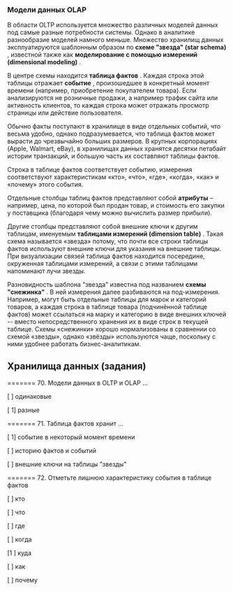 ### Модели данных OLAP

В области OLTP используется множество различных моделей данных под самые разные потребности системы. Однако в аналитике разнообразие моделей намного меньше. Множество хранилищ данных эксплуатируются шаблонным образом по  **схеме "звезда" (star schema)** , известной также как  **моделирование с помощью измерений (dimensional modeling)** .

В центре схемы находится  **таблица фактов** . Каждая строка этой таблицы отражает  **событие** , произошедшее в конкретный момент времени (например, приобретение покупателем товара). Если анализируются не розничные продажи, а например трафик сайта или активность клиентов, то каждая строка может отражать просмотр страницы или действие пользователя.

Обычно факты поступают в хранилище в виде отдельных событий, что весьма удобно, однако подразумевается, что таблица фактов может вырасти до чрезвычайно больших размеров. В крупных корпорациях (Apple, Walmart, eBay), в хранилищах данных хранятся десятки петабайт истории транзакций, и большую часть их составляют таблицы фактов.

Строка в таблице фактов соответствует событию, измерения соответствуют характеристикам «кто», «что», «где», «когда», «как» и «почему» этого события.

Отдельные столбцы таблиц фактов представляют собой **атрибуты** – например, цена, по которой был продан товар, и стоимость его закупки у поставщика (благодаря чему можно вычислить размер прибыли).

Другие столбцы представляют собой внешние ключи к другим таблицам, именуемым  **таблицами измерений (dimension table)** . Такая схема называется «звезда» потому, что почти все строки таблицы фактов используют внешние ключи для указания на внешние таблицы. При визуализации связей таблица фактов находится посередине, окруженная таблицами измерений, а связи с этими таблицами напоминают лучи звезды.

Разновидность шаблона "звезда" известна под названием  **схемы "снежинка"** . В ней измерения далее разбиваются на под-измерения. Например, могут быть отдельные таблицы для марок и категорий товаров, а каждая строка в таблице товара (подчинённой таблице фактов) может ссылаться на марку и категорию в виде внешних ключей -- вместо непосредственного хранения их в виде строк в текущей таблице. Схемы «снежинки» хорошо нормализованы в сравнении со схемой «звезды», однако «звёзды» используются чаще, поскольку с ними удобнее работать бизнес-аналитикам.


## Хранилища данных (задания)

======= 70. Модели данных в OLTP и OLAP ...

[ ] одинаковые

[ 1] разные

======= 71. Таблица фактов хранит ...

[ 1] событие в некоторый момент времени

[ ] историю фактов и событий

[ ] внешние ключи на таблицы "звезды"

======= 72. Отметьте лишнюю характеристику события в таблице фактов

[ ] кто

[ ] что

[ ] где

[ ] когда

[1 ] куда

[ ] как

[ ] почему
